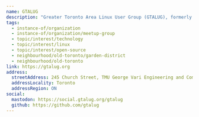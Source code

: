 ```yaml
---
name: GTALUG
description: "Greater Toronto Area Linux User Group (GTALUG), formerly TLUG, helps unite Toronto area Linux users. Since the early 1990s, GTALUG has provided a common forum to exchange information pertaining to Linux and other open source software and operating platforms. Members meet monthly at Toronto Metropolitan University and participate in email discussion lists."
tags:
  - instance-of/organization
  - instance-of/organization/meetup-group
  - topic/interest/technology
  - topic/interest/linux
  - topic/interest/open-source
  - neighbourhood/old-toronto/garden-district
  - neighbourhood/old-toronto
link: https://gtalug.org
address:
  streetAddress: 245 Church Street, TMU George Vari Engineering and Computing Centre, Room 201
  addressLocality: Toronto
  addressRegion: ON
social:
  mastodon: https://social.gtalug.org/gtalug
  github: https://github.com/gtalug
---
```


